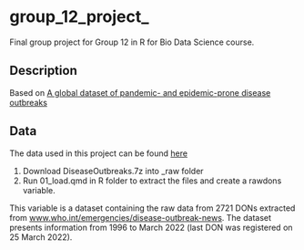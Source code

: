 # group_12_project_

Final group project for Group 12 in R for Bio Data Science course.

## Description

Based on [A global dataset of pandemic- and epidemic-prone disease outbreaks](https://www.nature.com/articles/s41597-022-01797-2)

## Data

The data used in this project can be found [here](https://figshare.com/articles/dataset/A_global_dataset_of_pandemic-_and_epidemic-prone_disease_outbreaks/17207183)

1.  Download DiseaseOutbreaks.7z into \_raw folder
2.  Run 01_load.qmd in R folder to extract the files and create a rawdons variable.

This variable is a dataset containing the raw data from 2721 DONs extracted from www.who.int/emergencies/disease-outbreak-news. The dataset presents information from 1996 to March 2022 (last DON was registered on 25 March 2022).
